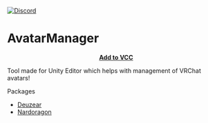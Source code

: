 [![Discord](https://img.shields.io/discord/1216429195232673964?label=Discord&labelColor=2e343e&color=00FFFF&style=for-the-badge)](https://discord.gg/czQCAsDMHa)
# AvatarManager

<p align="center">
<b><a href="https://killers0992.github.io/AvatarManager">Add to VCC</a></b>
</p>

Tool made for Unity Editor which helps with management of VRChat avatars!

Packages
 - [Deuzear](https://github.com/Killers0992/AvatarManager-Deuzear)
 - [Nardoragon](https://github.com/Killers0992/AvatarManager-Nardoragon)
